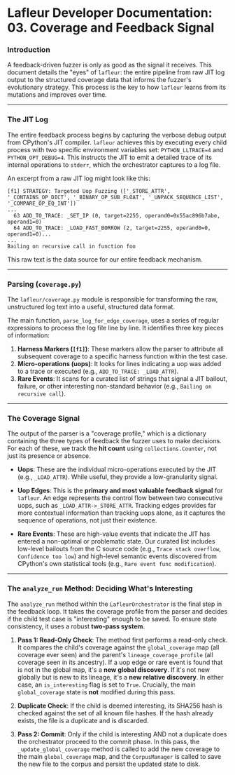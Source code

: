 # Lafleur Developer Documentation: 03. Coverage and Feedback Signal

### Introduction

A feedback-driven fuzzer is only as good as the signal it receives. This document details the "eyes" of `lafleur`: the entire pipeline from raw JIT log output to the structured coverage data that informs the fuzzer's evolutionary strategy. This process is the key to how `lafleur` learns from its mutations and improves over time.

-----

### The JIT Log

The entire feedback process begins by capturing the verbose debug output from CPython's JIT compiler. `lafleur` achieves this by executing every child process with two specific environment variables set: `PYTHON_LLTRACE=4` and `PYTHON_OPT_DEBUG=4`. This instructs the JIT to emit a detailed trace of its internal operations to `stderr`, which the orchestrator captures to a log file.

An excerpt from a raw JIT log might look like this:

```text
[f1] STRATEGY: Targeted Uop Fuzzing (['_STORE_ATTR', '_CONTAINS_OP_DICT', '_BINARY_OP_SUB_FLOAT', '_UNPACK_SEQUENCE_LIST', '_COMPARE_OP_EQ_INT'])
...
  63 ADD_TO_TRACE: _SET_IP (0, target=2255, operand0=0x55ac896b7abe, operand1=0)
  64 ADD_TO_TRACE: _LOAD_FAST_BORROW (2, target=2255, operand0=0, operand1=0)...
...
Bailing on recursive call in function foo
```

This raw text is the data source for our entire feedback mechanism.

-----

### Parsing (`coverage.py`)

The `lafleur/coverage.py` module is responsible for transforming the raw, unstructured log text into a useful, structured data format.

The main function, `parse_log_for_edge_coverage`, uses a series of regular expressions to process the log file line by line. It identifies three key pieces of information:

1.  **Harness Markers (`[f1]`)**: These markers allow the parser to attribute all subsequent coverage to a specific harness function within the test case.
2.  **Micro-operations (uops)**: It looks for lines indicating a uop was added to a trace or executed (e.g., `ADD_TO_TRACE: _LOAD_ATTR`).
3.  **Rare Events**: It scans for a curated list of strings that signal a JIT bailout, failure, or other interesting non-standard behavior (e.g., `Bailing on recursive call`).

-----

### The Coverage Signal

The output of the parser is a "coverage profile," which is a dictionary containing the three types of feedback the fuzzer uses to make decisions. For each of these, we track the **hit count** using `collections.Counter`, not just its presence or absence.

  * **Uops**: These are the individual micro-operations executed by the JIT (e.g., `_LOAD_ATTR`). While useful, they provide a low-granularity signal.

  * **Uop Edges**: This is the **primary and most valuable feedback signal** for `lafleur`. An edge represents the control flow between two consecutive uops, such as `_LOAD_ATTR->_STORE_ATTR`. Tracking edges provides far more contextual information than tracking uops alone, as it captures the sequence of operations, not just their existence.

  * **Rare Events**: These are high-value events that indicate the JIT has entered a non-optimal or problematic state. Our curated list includes low-level bailouts from the C source code (e.g., `Trace stack overflow`, `Confidence too low`) and high-level semantic events discovered from CPython's own statistical tools (e.g., `Rare event func modification`).

-----

### The `analyze_run` Method: Deciding What's Interesting

The `analyze_run` method within the `LafleurOrchestrator` is the final step in the feedback loop. It takes the coverage profile from the parser and decides if the child test case is "interesting" enough to be saved. To ensure state consistency, it uses a robust **two-pass system**.

1.  **Pass 1: Read-Only Check**: The method first performs a read-only check. It compares the child's coverage against the `global_coverage` map (all coverage ever seen) and the parent's `lineage_coverage_profile` (all coverage seen in its ancestry). If a uop edge or rare event is found that is not in the global map, it's a **new global discovery**. If it's not new globally but is new to its lineage, it's a **new relative discovery**. In either case, an `is_interesting` flag is set to `True`. Crucially, the main `global_coverage` state is **not** modified during this pass.

2.  **Duplicate Check**: If the child is deemed interesting, its SHA256 hash is checked against the set of all known file hashes. If the hash already exists, the file is a duplicate and is discarded.

3.  **Pass 2: Commit**: Only if the child is interesting AND not a duplicate does the orchestrator proceed to the commit phase. In this pass, the `_update_global_coverage` method is called to add the new coverage to the main `global_coverage` map, and the `CorpusManager` is called to save the new file to the corpus and persist the updated state to disk.
